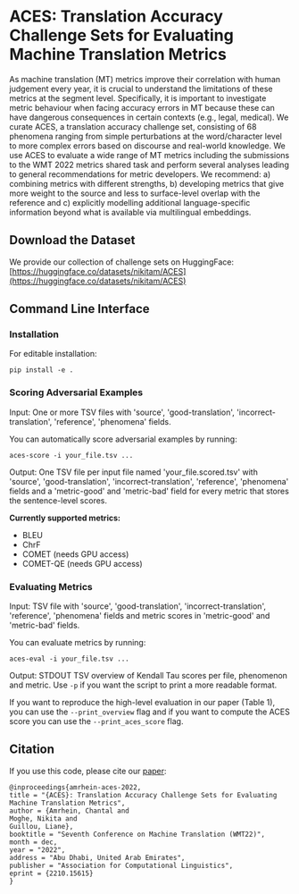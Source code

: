 # ACES: Translation Accuracy Challenge Sets for Evaluating Machine Translation Metrics

As machine translation (MT) metrics improve their correlation with human judgement every year, it is crucial to understand the limitations of these metrics at the segment level. Specifically, it is important to investigate metric behaviour when facing accuracy errors in MT because these can have dangerous consequences in certain contexts (e.g., legal, medical). We curate ACES, a translation accuracy challenge set, consisting of 68 phenomena ranging from simple perturbations at the word/character level to more complex errors based on discourse and real-world knowledge.
We use ACES to evaluate a wide range of MT metrics including the submissions to the WMT 2022 metrics shared task and perform several analyses leading to general recommendations for metric developers. We recommend: a) combining metrics with different strengths, b) developing metrics that give more weight to the source and less to surface-level overlap with the reference and c) explicitly modelling additional language-specific information beyond what is available via multilingual embeddings.

## Download the Dataset

We provide our collection of challenge sets on HuggingFace: [https://huggingface.co/datasets/nikitam/ACES](https://huggingface.co/datasets/nikitam/ACES)

## Command Line Interface

### Installation

For editable installation:

    pip install -e .

### Scoring Adversarial Examples

Input: One or more TSV files with 'source', 'good-translation', 'incorrect-translation', 'reference', 'phenomena' fields.

You can automatically score adversarial examples by running:

    aces-score -i your_file.tsv ...

Output: One TSV file per input file named 'your_file.scored.tsv' with 'source', 'good-translation', 'incorrect-translation', 'reference', 'phenomena' fields and a 'metric-good' and 'metric-bad' field for every metric that stores the sentence-level scores.

**Currently supported metrics:**

- BLEU
- ChrF
- COMET (needs GPU access)
- COMET-QE (needs GPU access)

### Evaluating Metrics

Input: TSV file with 'source', 'good-translation', 'incorrect-translation', 'reference', 'phenomena' fields and metric scores in 'metric-good' and 'metric-bad' fields.

You can evaluate metrics by running:

    aces-eval -i your_file.tsv ...

Output: STDOUT TSV overview of Kendall Tau scores per file, phenomenon and metric. Use `-p` if you want the script to print a more readable format.

If you want to reproduce the high-level evaluation in our paper (Table 1), you can use the `--print_overview` flag and if you want to compute the ACES score you can use the `--print_aces_score` flag.


## Citation

If you use this code, please cite our [paper](https://arxiv.org/pdf/2210.15615.pdf):

    @inproceedings{amrhein-aces-2022,
    title = "{ACES}: Translation Accuracy Challenge Sets for Evaluating Machine Translation Metrics",
    author = {Amrhein, Chantal and
    Moghe, Nikita and
    Guillou, Liane},
    booktitle = "Seventh Conference on Machine Translation (WMT22)",
    month = dec,
    year = "2022",
    address = "Abu Dhabi, United Arab Emirates",
    publisher = "Association for Computational Linguistics",
    eprint = {2210.15615}
    }


